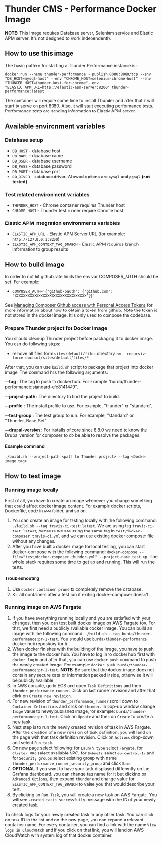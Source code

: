# Thunder CMS - Performance Docker Image

**NOTE:** This image requires Database server, Selenium service and Elastic APM server. It's not designed to work independently.

## How to use this image

The basic pattern for starting a Thunder Performance instance is:

`docker run --name thunder-performance --publish 8080:8080/tcp --env "DB_HOST=mysql-host" --env "CHROME_HOST=selenium-chrome-host" --env "THUNDER_HOST=thunder-host-for-chrome"--env "ELASTIC_APM_URL=http://elastic-apm-server:8200" thunder-performance:latest`

The container will require some time to install Thunder and after that it will start to serve on port 8080. Also, it will start executing performance tests. Performance tests are sending information to Elastic APM server.

## Available environment variables

### Database setup

- `DB_HOST` - database host
- `DB_NAME` - database name
- `DB_USER` - database username
- `DB_PASS` - database password
- `DB_PORT` - database port
- `DB_DIVER` - database driver. Allowed options are `mysql` and `pgsql` **(not tested)**

### Test related environment variables
- `THUNDER_HOST` - Chrome container requires Thunder host
- `CHROME_HOST` - Thunder test runner require Chrome host

### Elastic APM integration environments variables
- `ELASTIC_APM_URL` - Elastic APM Server URL (for example: `http://127.0.0.1:8200`)
- `ELASTIC_APM_CONTEXT_TAG_BRANCH` - Elastic APM requires branch information to group results

## How to build image
In order to not hit github rate limits the env var COMPOSER_AUTH should be set.
For example:
- `COMPOSER_AUTH='{"github-oauth": {"github.com": "XXXXXXXXXXXXXXXXXXXXXXXXXXXXXXXXX"}}'`

See [Managing Composer Github access with Personal Access Tokens](https://www.previousnext.com.au/blog/managing-composer-github-access-personal-access-tokens)
for more information about how to obtain a token from github. Note the token is
not stored in the docker image. It is only used to compose the codebase.

### Prepare Thunder project for Docker image

You should cleanup Thunder project before packaging it to docker image. You can do following steps:

- remove all files form `sites/default/files` directory `rm --recursive --force docroot/sites/default/files/*`

After that, you can use `build.sh` script to package that project into docker image.
The command has the following arguments:

**--tag** : The tag to push to docker hub. For example "burda/thunder-performance:standard-efc8141449".

**--project-path** : The directory to find the project to build.

**--profile** : The install profile to use. For example, "thunder" or "standard",

**--test-group** : The test group to run. For example, "standard" or "Thunder_Base_Set". 

**--drupal-version** : For installs of core since 8.8.0 we need to know the Drupal version for composer to do be able to resolve the packages. 

#### Example command

`./build.sh --project-path <path to Thunder project> --tag <Docker image tag>`

## How to test image

### Running image locally

First of all, you have to create an image whenever you change something that could affect docker image content. For example docker scripts, Dockerfile, code in `www` folder, and so on.

1. You can create an image for testing locally with the following command: `./build.sh --tag travis-ci-test:latest`. We are using tag `travis-ci-test:latest`, because we are using the same tag in `test/docker-composer.travis-ci.yml` and we can use existing docker composer file without any changes.
2. After you have built a docker image for local testing, you can start docker-compose with the following command: `docker-compose --file="test/docker-composer.thunder.yml" --project-name test up`. The whole stack requires some time to get up and running. This will run the tests.

#### Troubleshooting
1. Use `docker container prune` to completely remove the database.
2. Kill all containers after a test run if exiting docker-composer doesn't.

### Running image on AWS Fargate

1. If you have everything running locally and you are satisfied with your changes, then you can test built docker image on AWS Fargate too. For that, we first need a publicly available docker image. You can build an image with the following command: `./build.sh --tag burda/thunder-performance:pr-1-test`. You should use `burda/thunder-performance` docker hub repository for it.
2. When docker finishes with the building of the image, you have to push the image to the docker hub. You have to log in to docker hub first with `docker login` and after that, you can use `docker push` command to push the newly created image. For example: `docker push burda/thunder-performance:pr-1-test`. **NOTE:** Be sure that the docker image does not contain any secure data or information packed inside, otherwise it will be publicly available.
3. In AWS console, go to ECS and open `Task Definitions` and then `thunder_performance_runner`. Click on last runner revision and after that click on `Create new revision`.
4. For new revision of `thunder_performance_runner` scroll down to `Container Definitions` and click on `thunder`. In pop-up window change `Image` value to newly published image, for example: `burda/thunder-performance:pr-1-test`. Click on `Update` and then on `Create` to create a new task.
5. Next step is to run the newly created revision of task in AWS Fargate. After the creation of a new revision of task definition, you will land on the page with that task definition revision. Click on `Actions` drop-down and select `Run task`.
6. On new page select following: for `Launch type` select `Fargate`, for `Cluster VPC` select available VPC, for `Subnets` select `eu-central-1c` and for `Security groups` select existing group with name `thunder_performance_runner_security_group` and click `Save`
7. **OPTIONAL** If you want to have your task displayed differently on the Grafana dashboard, you can change tag name for it but clicking on `Advanced Options`, then expand `thunder` and change value for `ELASTIC_APM_CONTEXT_TAG_BRANCH` to value you that would describe your test.
8. By clicking on `Run Task`, you will create a new task on AWS Fargate. You will see `Created tasks successfully` message with the ID of your newly created task.

To check logs for your newly created task or any other task. You can click on task ID in the list and on the new page, you can expand a relevant container name. For every container, you can find a link with the name `View logs in CloudWatch` and if you click on that link, you will land on AWS CloudWatch with system log of that docker container.
